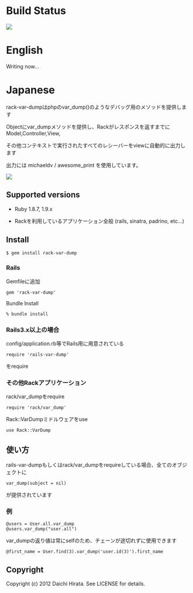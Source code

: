 # Build Status

<img src="https://secure.travis-ci.org/daic-h/rack-var-dump.png"/>

# English

Writing now...

# Japanese

rack-var-dumpはphpのvar_dump()のようなデバッグ用のメソッドを提供します

Objectにvar_dumpメソッドを提供し、Rackがレスポンスを返すまでにModel,Controller,View,

その他コンテキストで実行されたすべてのレシーバーをviewに自動的に出力します

出力には michaeldv / awesome_print を使用しています。

<img src="http://cdn-ak.f.st-hatena.com/images/fotolife/b/bunnyhop/20120208/20120208183913.png"/>

## Supported versions

* Ruby 1.8.7, 1.9.x

* Rackを利用しているアプリケーション全般 (rails, sinatra, padrino, etc...)

## Install

    $ gem install rack-var-dump

### Rails

Gemfileに追加

    gem 'rack-var-dump'

Bundle Install

    % bundle install

### Rails3.x以上の場合

config/application.rb等でRails用に用意されている

    require 'rails-var-dump'

をrequire

### その他Rackアプリケーション

rack/var_dumpをrequire

    require 'rack/var_dump'

Rack::VarDumpミドルウェアをuse

    use Rack::VarDump

## 使い方

rails-var-dumpもしくはrack/var_dumpをrequireしている場合、全てのオブジェクトに

    var_dump(subject = nil)

が提供されています

### 例

    @users = User.all.var_dump
    @users.var_dump("user.all")

var_dumpの返り値は常にselfのため、チェーンが途切れずに使用できます

    @first_name = User.find(3).var_dump('user.id(3)').first_name

## Copyright

Copyright (c) 2012 Daichi Hirata. See LICENSE for details.